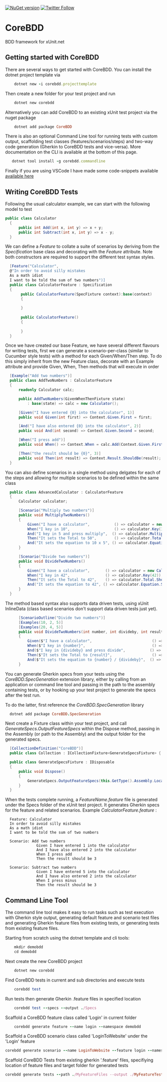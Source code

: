 [![NuGet version](https://badge.fury.io/nu/CoreBDD.svg)](https://www.nuget.org/packages/CoreBDD)  [![Twitter Follow](https://img.shields.io/twitter/follow/espadrine.svg?style=social&label=Follow)](https://twitter.com/stevenknox101)


# CoreBDD

BDD framework for xUnit.net

## Getting started with CoreBDD

There are several ways to get started with CoreBDD. You can install the dotnet project template via

```ruby
    dotnet new -i corebdd.projecttemplate
```

Then create a new folder for your test project and run

```ruby
    dotnet new corebdd
```

Alternatively you can add CoreBDD to an existing xUnit test project via the nuget package

```ruby
    dotnet add package CoreBDD
```

There is also an optional Command Line tool for running tests with custom output, scaffolding test classes (features/scenarios/steps) and two-way code generation (Gherkin to CoreBDD tests and vice-versa). More documentation on the CLI is available at the bottom of this page.

```ruby
   dotnet tool install -g corebdd.commandline
```

Finally if you are using VSCode I have made some code-snippets available
[available here](https://gist.github.com/stevenknox/231f1dcf775ceeeb890edc634ad551a2)

## Writing CoreBDD Tests

Following the usual calculator example, we can start with the following model to test
 
   
  ``` csharp
public class Calculator
    {
        public int Add(int x, int y) => x + y;
        public int Subtract(int x, int y) => x - y;
    }
```

We can define a *Feature* to collate a suite of scenarios by deriving from the *Specification* base class and decorating with the *Feature* attribute. Note both constructors are required to support the different test syntax styles.

  ``` csharp
    [Feature("Calculator", 
    @"In order to avoid silly mistakes
    As a math idiot
    I want to be told the sum of two numbers")]
    public class CalculatorFeature : Specification
    {
         public CalculatorFeature(SpecFixture context):base(context) 
         {
            
         }
         
         public CalculatorFeature()
         {
            
         }
    }
```
Once we have created our base Feature, we have several different flavours for writing tests, first we can generate a scenario-per-class (similar to Cucumber style tests) with a method for each Given/When/Then step. To do this simply inherit from the new Feature class, decorate with an Example attribute and provide Given, When, Then methods that will execute in order

  ``` csharp
    [Example("Add two numbers")]
    public class AddTwoNumbers : CalculatorFeature
    {
        readonly Calculator calc;

        public AddTwoNumbers(GivenWhenThenFixture state) 
            : base(state) => calc = new Calculator();

        [Given("I have entered {0} into the calculator", 1)]
        public void Given(int first) => Context.Given.First = first;

        [And("I have also entered {0} into the calculator", 2)]
        public void And(int second) => Context.Given.Second = second;

        [When("I press add")]
        public void When() => Context.When = calc.Add(Context.Given.First, Context.Given.Second);

        [Then("the result should be {0}", 3)]
        public void Then(int result) => Context.Result.ShouldBe(result);
    }
```


You can also define scenarios in a single method using delgates for each of the steps and allowing for multiple scenarios to be defined within the same class

  ``` csharp
    public class AdvancedCalculator : CalculatorFeature
    {
        Calculator calculator;

        [Scenario("Multiply two numbers")]
        public void MultiplyTwoNumbers()
        {
            Given("I have a calculator",           () => calculator = new Calculator());
            When("I key in 10",                    () => calculator.Key(10));
            And("I key in 5 and press multiply",  () => calculator.Multiply(5));
            Then("It sets the Total to 50",        () => calculator.Total.ShouldBe(50));
            And("It sets the equation to 10 x 5", () => calculator.Equation.ShouldBe("10 x 5"));
        }

        [Scenario("Divide two numbers")]
        public void DivideTwoNumbers()
        {
            Given("I have a calculator",       () => calculator = new Calculator());
            When("I key in 42",                () => calculator.Key(42));
            Then("It sets the Total to 42",    () => calculator.Total.ShouldBe(42));
            And("It sets the equation to 42", () => calculator.Equation.ShouldBe("42"));
        }
    }   
```

The method based syntax also supports data driven tests, using xUnit InlineData (class based scenarios don't support data driven tests just yet).

  ``` csharp
        [ScenarioOutline("Divide two numbers")]
        [Examples(10, 2, 5)]
        [Examples(20, 4, 5)]
        public void DivideTwoNumbers(int number, int divideby, int result)
        {
            Given($"I have a calculator",                           () => calculator = new Calculator());
            When($"I key in {number}",                              () => calculator.Key(number));
            And($"I key in {divideby} and press divide",           () => calculator.Divide(divideby));
            Then($"It sets the Total to {result}",                  () => calculator.Total.ShouldBe(result));
            And($"It sets the equation to {number} / {divideby}",  () => calculator.Equation.ShouldBe($"{number} / {divideby}"));
        }
```

You can generate Gherkin specs from your tests using the *CoreBDD.SpecGeneration* extension library, either by calling from an application or command line tool and passing in the path to the assembly containing tests, or by hooking up your test project to generate the specs after the test run. 

To do the latter, first reference the *CoreBDD.SpecGeneration* library

  ```ruby
    dotnet add package CoreBDD.SpecGeneration
```

Next create a Fixture class within your test project, and call *GenerateSpecs.OutputFeatureSpecs* within the Dispose method, passing in the Assembly (or path to the Assembly) and the output folder for the generated specs.


  ``` csharp
    [CollectionDefinition("CoreBDD")]
    public class Collection : ICollectionFixture<GenerateSpecsFixture> { }

    public class GenerateSpecsFixture : IDisposable
    {
        public void Dispose()
        {
            GenerateSpecs.OutputFeatureSpecs(this.GetType().Assembly.Location, @"..\..\..\Specs\");
        }
    }
```

When the tests complete running, a *FeatureName.feature* file is generated under the Specs folder of the xUnit test project. It generates Gherkin specs for the feature and related scenarios. Example *CalculatorFeature.feature* :

  ``` gherkin
    Feature: Calculator
	In order to avoid silly mistakes
    As a math idiot
    I want to be told the sum of two numbers

    Scenario: Add two numbers
    			Given I have entered 1 into the calculator
    			And I have also entered 2 into the calculator
    			When I press add
    			Then the result should be 3

    Scenario: Subtract two numbers
    			Given I have entered 5 into the calculator
    			And I have also entered 2 into the calculator
    			When I press minus
    			Then the result should be 3

```

## Command Line Tool

The command line tool makes it easy to run tasks such as test execution with Gherkin style output, generating default feature and scenario test files and generating Gherkin feature files from existing tests, or generating tests from existing feature files.

Starting from scratch using the dotnet template and cli tools:

```ruby
    mkdir demobdd
    cd demobdd
```
Next create the new CoreBDD project

```ruby
    dotnet new corebdd
```

Find CoreBDD tests in current and sub directories and execute tests

```ruby
    corebdd test
```

Run tests then generate Gherkin .feature files in specified location

```ruby
    corebdd test --specs --output ./Specs
```

Scaffold a CoreBDD feature class called 'Login' in current folder

```ruby
    corebdd generate feature --name login --namespace demobdd
```

Scaffold a CoreBDD scenario class called 'LoginToWebsite' under the 'Login' feature

```ruby
corebdd generate scenario --name LoginToWebsite --feature login --namespace demobdd
```

Scaffold CoreBDD Tests from existing gherkin '.feature' files, specifiying location of feature files and target folder for generated tests

```ruby
corebdd generate tests --path ./MyFeatureFiles --output ./MyFeatureTests --namespace demobdd
```